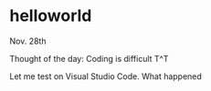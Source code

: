 # helloworld
Nov. 28th

Thought of the day:
Coding is difficult T^T

Let me test on Visual Studio Code.
What happened
